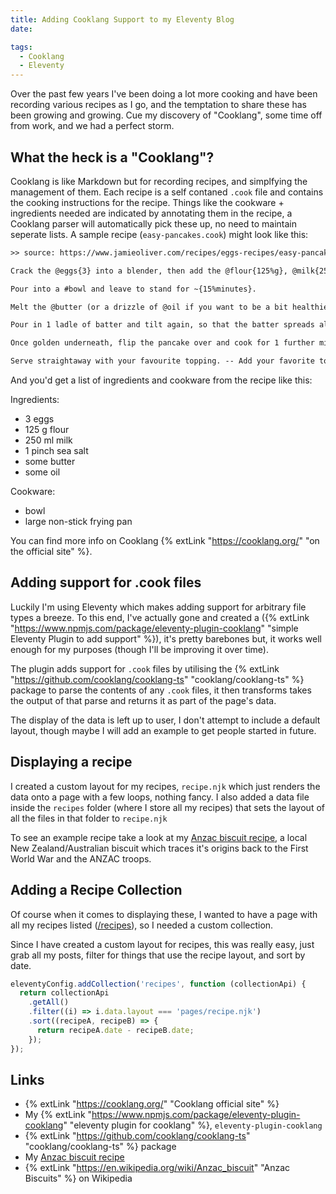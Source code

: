 ```yaml
---
title: Adding Cooklang Support to my Eleventy Blog
date:

tags:
  - Cooklang
  - Eleventy
---
```


Over the past few years I've been doing a lot more cooking and have been recording various recipes as I go, and the temptation to share these has been growing and growing. Cue my discovery of "Cooklang", some time off from work, and we had a perfect storm.

## What the heck is a "Cooklang"?

Cooklang is like Markdown but for recording recipes, and simplfying the management of them. Each recipe is a self contaned `.cook` file and contains the cooking instructions for the recipe. Things like the cookware + ingredients needed are indicated by annotating them in the recipe, a Cooklang parser will automatically pick these up, no need to maintain seperate lists. A sample recipe (`easy-pancakes.cook`) might look like this:

```txt
>> source: https://www.jamieoliver.com/recipes/eggs-recipes/easy-pancakes/

Crack the @eggs{3} into a blender, then add the @flour{125%g}, @milk{250%ml} and @sea salt{1%pinch}, and blitz until smooth.

Pour into a #bowl and leave to stand for ~{15%minutes}.

Melt the @butter (or a drizzle of @oil if you want to be a bit healthier) in a #large non-stick frying pan{} on a medium heat, then tilt the pan so the butter coats the surface.

Pour in 1 ladle of batter and tilt again, so that the batter spreads all over the base, then cook for 1 to 2 minutes, or until it starts to come away from the sides.

Once golden underneath, flip the pancake over and cook for 1 further minute, or until cooked through.

Serve straightaway with your favourite topping. -- Add your favorite topping here to make sure it's included in your meal plan!
```

And you'd get a list of ingredients and cookware from the recipe like this:

Ingredients:

- 3 eggs
- 125 g flour
- 250 ml milk
- 1 pinch sea salt
- some butter
- some oil

Cookware:

- bowl
- large non-stick frying pan

You can find more info on Cooklang {% extLink "https://cooklang.org/" "on the official site" %}.

## Adding support for .cook files

Luckily I'm using Eleventy which makes adding support for arbitrary file types a breeze. To this end, I've actually gone and created a ({% extLink "https://www.npmjs.com/package/eleventy-plugin-cooklang" "simple Eleventy Plugin to add support" %}), it's pretty barebones but, it works well enough for my purposes (though I'll be improving it over time).

The plugin adds support for `.cook` files by utilising the {% extLink "https://github.com/cooklang/cooklang-ts" "cooklang/cooklang-ts" %} package to parse the contents of any `.cook` files, it then transforms takes the output of that parse and returns it as part of the page's data.

The display of the data is left up to user, I don't attempt to include a default layout, though maybe I will add an example to get people started in future.

## Displaying a recipe

I created a custom layout for my recipes, `recipe.njk` which just renders the data onto a page with a few loops, nothing fancy. I also added a data file inside the `recipes` folder (where I store all my recipes) that sets the layout of all the files in that folder to `recipe.njk`

To see an example recipe take a look at my [Anzac biscuit recipe](/recipes/anzac-biscuits/), a local New Zealand/Australian biscuit which traces it's origins back to the First World War and the ANZAC troops.

## Adding a Recipe Collection

Of course when it comes to displaying these, I wanted to have a page with all my recipes listed ([/recipes](/recipes)), so I needed a custom collection.

Since I have created a custom layout for recipes, this was really easy, just grab all my posts, filter for things that use the recipe layout, and sort by date.

```js
eleventyConfig.addCollection('recipes', function (collectionApi) {
  return collectionApi
    .getAll()
    .filter((i) => i.data.layout === 'pages/recipe.njk')
    .sort((recipeA, recipeB) => {
      return recipeA.date - recipeB.date;
    });
});
```

## Links

- {% extLink "https://cooklang.org/" "Cooklang official site" %}
- My {% extLink "https://www.npmjs.com/package/eleventy-plugin-cooklang" "eleventy plugin for cooklang" %}, `eleventy-plugin-cooklang`
- {% extLink "https://github.com/cooklang/cooklang-ts" "cooklang/cooklang-ts" %} package
- My [Anzac biscuit recipe]("/recipes/anzac-biscuits/")
- {% extLink "https://en.wikipedia.org/wiki/Anzac_biscuit" "Anzac Biscuits" %} on Wikipedia
